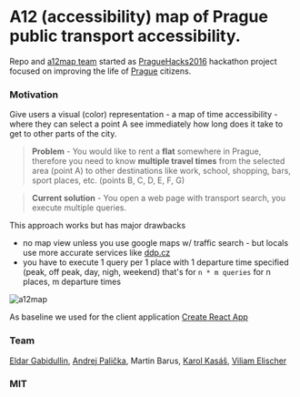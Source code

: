 # A12 (accessibility) map of Prague public transport accessibility.

Repo and [a12map team](https://github.com/a12map) started as [PragueHacks2016](http://www.praguehacks.cz/) hackathon project focused on improving the life of [Prague](https://en.wikipedia.org/wiki/Prague) citizens.


### Motivation

Give users a visual (color) representation - a map of time accessibility - where they can select a point A see immediately how long does it take to get to other parts of the city.

> **Problem** - You would like to rent a **flat** somewhere in Prague, therefore you need to know **multiple travel times** from the selected area (point A) to other destinations like  work, school, shopping, bars, sport places, etc. (points B, C, D, E, F, G)

> **Current solution** - You open a web page with transport search, you execute multiple queries.

This approach works but has major drawbacks

  * no map view unless you use google maps w/ traffic search - but locals use more accurate services like [ddp.cz](http://www.dpp.cz/)
  * you have to execute 1 query per 1 place with 1 departure time specified (peak, off peak, day, nigh, weekend) that's for `n * m queries` for n places, m departure times

![a12map](http://i.imgur.com/uK3Zrz5.gif)

As baseline we used for the client application [Create React App](https://github.com/facebookincubator/create-react-app)

### Team
  [Eldar Gabidullin](https://github.com/indiegate), [Andrej Palička](https://github.com/palicand), Martin Barus, [Karol Kasáš](https://twitter.com/reeller_sk), [Viliam Elischer](https://github.com/vire)

### MIT
